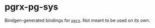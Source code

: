 # pgrx-pg-sys

Bindgen-generated bindings for [`pgrx`](https://crates.io/crates/pgrx/).  Not meant to be used on its own.
